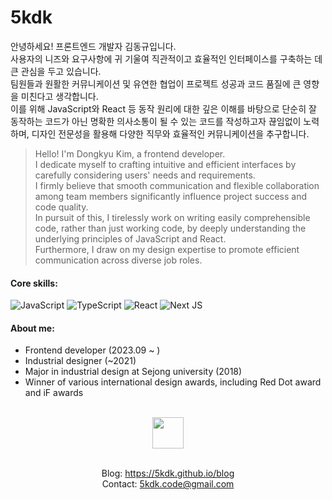 # 5kdk

안녕하세요! 프론트엔드 개발자 김동규입니다.  
사용자의 니즈와 요구사항에 귀 기울여 직관적이고 효율적인 인터페이스를 구축하는 데 큰 관심을 두고 있습니다.  
팀원들과 원활한 커뮤니케이션 및 유연한 협업이 프로젝트 성공과 코드 품질에 큰 영향을 미친다고 생각합니다.  
이를 위해 JavaScript와 React 등 동작 원리에 대한 깊은 이해를 바탕으로 단순히 잘 동작하는 코드가 아닌 명확한 의사소통이 될 수 있는 코드를 작성하고자 끊임없이 노력하며, 디자인 전문성을 활용해 다양한 직무와 효율적인 커뮤니케이션을 추구합니다.  

> Hello! I'm Dongkyu Kim, a frontend developer.  
> I dedicate myself to crafting intuitive and efficient interfaces by carefully considering users' needs and requirements.  
> I firmly believe that smooth communication and flexible collaboration among team members significantly influence project success and code quality.  
> In pursuit of this, I tirelessly work on writing easily comprehensible code, rather than just working code, by deeply understanding the underlying principles of JavaScript and React.  
> Furthermore, I draw on my design expertise to promote efficient communication across diverse job roles.


#### Core skills:

<!-- FE -->

![JavaScript](https://img.shields.io/badge/javascript-black.svg?style=for-the-badge&logo=javascript)
![TypeScript](https://img.shields.io/badge/typescript-black.svg?style=for-the-badge&logo=typescript)
![React](https://img.shields.io/badge/react-black.svg?style=for-the-badge&logo=react)
![Next JS](https://img.shields.io/badge/NextJS-black?style=for-the-badge&logo=next.js&logoColor=white)

#### About me:

- Frontend developer (2023.09 ~ )
- Industrial designer (~2021)
- Major in industrial design at Sejong university (2018)
- Winner of various international design awards, including Red Dot award and iF awards

<br />

<div align="center">
  <img src="https://github.com/5kdk/My-Notes/assets/86090355/5a4c2933-471d-4f5d-9f7a-a7c07028a526" height="50px">
</div>

<br />

<div align="center">

Blog: https://5kdk.github.io/blog  
Contact: 5kdk.code@gmail.com

<div>
